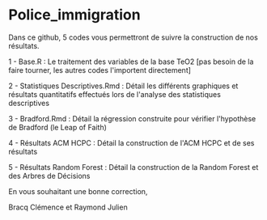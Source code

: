 # Police_immigration

Dans ce github, 5 codes vous permettront de suivre la construction de nos résultats.

1 - Base.R : Le traitement des variables de la base TeO2 [pas besoin de la faire tourner, les autres codes l'importent directement]

2 - Statistiques Descriptives.Rmd : Détail les différents graphiques et résultats quantitatifs effectués lors de l'analyse des statistiques descriptives

3 - Bradford.Rmd : Détail la régression construite pour vérifier l'hypothèse de Bradford (le Leap of Faith)

4 - Résultats ACM HCPC : Détail la construction de l'ACM HCPC et de ses résultats

5 - Résultats Random Forest : Détail la construction de la Random Forest et des Arbres de Décisions

En vous souhaitant une bonne correction,

Bracq Clémence et Raymond Julien
